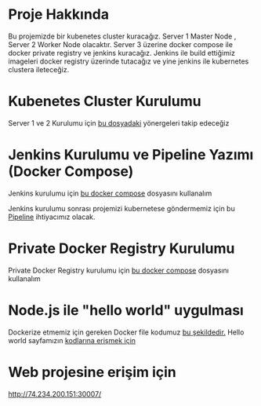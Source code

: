 # Proje Hakkında

Bu projemizde bir kubenetes cluster kuracağız. Server 1 Master Node , Server 2 Worker Node olacaktır.
Server 3 üzerine docker compose ile docker private registry ve jenkins kuracağız.
Jenkins ile build ettiğimiz imageleri docker registry üzerinde tutacağız ve yine jenkins ile kubernetes clustera ileteceğiz.

# Kubenetes Cluster Kurulumu

Server 1 ve 2 Kurulumu için [bu dosyadaki](https://github.com/furkanbilgin/example/blob/main/install-kubernetes-cluster) yönergeleri takip edeceğiz

# Jenkins Kurulumu ve Pipeline Yazımı (Docker Compose)

Jenkins kurulumu için [bu docker compose](https://github.com/furkanbilgin/example/blob/main/docker-compose.yml_for_jenkins) dosyasını kullanalım

Jenkins kurulumu sonrası projemizi kubernetese göndermemiz için bu [Pipeline](https://github.com/furkanbilgin/example/blob/4450d432cf22463563e4eecbc59acfc005562be9/jenkins_pipeline) ihtiyacımız olacak.


# Private Docker Registry Kurulumu

Private Docker Registry kurulumu için [bu docker compose](https://github.com/furkanbilgin/example/blob/main/docker-compose.yml%20for%20docker%20registry) dosyasını kullanalım

# Node.js ile "hello world" uygulması 

Dockerize etmemiz için gereken Docker file kodumuz [bu şekildedir.](https://github.com/furkanbilgin/example/blob/main/Dockerfile)
Hello world sayfamızın [kodlarına erişmek için](https://github.com/furkanbilgin/example/blob/main/server.js)

# Web projesine erişim için 
http://74.234.200.151:30007/





